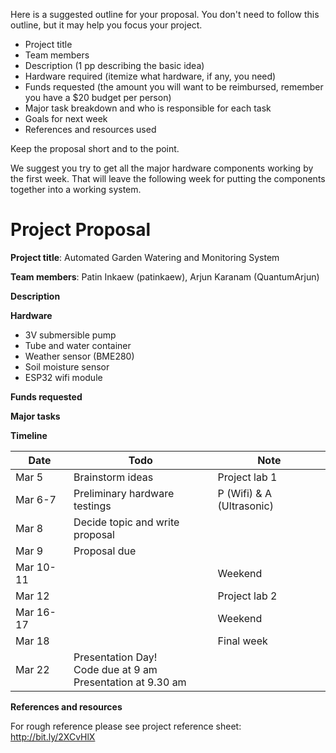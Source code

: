 
Here is a suggested outline for your proposal. You don't need to follow this
outline, but it may help you focus your project.

* Project title
* Team members
* Description (1 pp describing the basic idea)
* Hardware required (itemize what hardware, if any, you need)
* Funds requested (the amount you will want to be reimbursed, remember you have
  a $20 budget per person)
* Major task breakdown and who is responsible for each task
* Goals for next week
* References and resources used

Keep the proposal short and to the point.

We suggest you try to get all the major hardware components working by the
first week. That will leave the following week for putting the components
together into a working system.

# Project Proposal

**Project title**: Automated Garden Watering and Monitoring System

**Team members**: Patin Inkaew (patinkaew), Arjun Karanam (QuantumArjun)

**Description**


**Hardware**

* 3V submersible pump
* Tube and water container
* Weather sensor (BME280)
* Soil moisture sensor
* ESP32 wifi module

**Funds requested**

**Major tasks**

**Timeline**

| Date | Todo | Note |
| --- | ----- | ---|
| Mar 5 | Brainstorm ideas | Project lab 1|
| Mar 6-7 | Preliminary hardware testings | P (Wifi) & A (Ultrasonic)|
| Mar 8 | Decide topic and write proposal | |
| Mar 9 | Proposal due | |
| Mar 10-11 | | Weekend|
| Mar 12 | | Project lab 2|
| Mar 16-17 | | Weekend|
| Mar 18 | | Final week |
| Mar 22| Presentation Day! <br>Code due at 9 am <br> Presentation at 9.30 am| |


**References and resources**

For rough reference please see project reference sheet: http://bit.ly/2XCvHlX
